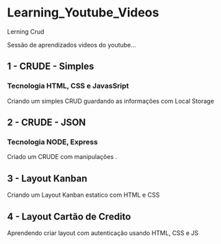 # Learning_Youtube_Videos
Lerning Crud


Sessão de aprendizados videos do youtube...

## 1 - CRUDE - Simples
### Tecnologia HTML, CSS e JavasSript
Criando um simples CRUD guardando as informações com Local Storage


## 2 - CRUDE - JSON
### Tecnologia NODE, Express 
Criado um CRUDE com manipulações . 

## 3 - Layout Kanban
Criando um Layout Kanban estatico com HTML e CSS

## 4 - Layout Cartão de Credito
Aprendendo criar layout com autenticação usando HTML, CSS e JS
